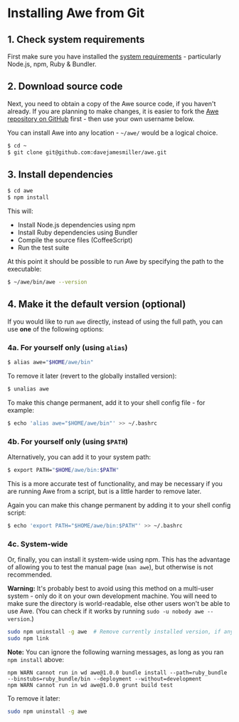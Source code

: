 # Installing Awe from Git

## 1. Check system requirements

First make sure you have installed the [system requirements](start-requirements.md) - particularly Node.js, npm, Ruby & Bundler.

## 2. Download source code

Next, you need to obtain a copy of the Awe source code, if you haven't already. If you are planning to make changes, it is easier to fork the [Awe repository on GitHub](https://github.com/davejamesmiller/awe) first - then use your own username below.

You can install Awe into any location - `~/awe/` would be a logical choice.

```bash
$ cd ~
$ git clone git@github.com:davejamesmiller/awe.git
```

## 3. Install dependencies

```bash
$ cd awe
$ npm install
```

This will:

- Install Node.js dependencies using npm
- Install Ruby dependencies using Bundler
- Compile the source files (CoffeeScript)
- Run the test suite

At this point it should be possible to run Awe by specifying the path to the executable:

```bash
$ ~/awe/bin/awe --version
```

## 4. Make it the default version (optional)

If you would like to run `awe` directly, instead of using the full path, you can use **one** of the following options:

### 4a. For yourself only (using `alias`)

```bash
$ alias awe="$HOME/awe/bin"
```

To remove it later (revert to the globally installed version):

```bash
$ unalias awe
```

To make this change permanent, add it to your shell config file - for example:

```bash
$ echo 'alias awe="$HOME/awe/bin"' >> ~/.bashrc
```

### 4b. For yourself only (using `$PATH`)

Alternatively, you can add it to your system path:

```bash
$ export PATH="$HOME/awe/bin:$PATH"
```

This is a more accurate test of functionality, and may be necessary if you are running Awe from a script, but is a little harder to remove later.

Again you can make this change permanent by adding it to your shell config script:

```bash
$ echo 'export PATH="$HOME/awe/bin:$PATH"' >> ~/.bashrc
```

### 4c. System-wide

Or, finally, you can install it system-wide using npm. This has the advantage of allowing you to test the manual page (`man awe`), but otherwise is not recommended.

**Warning:** It's probably best to avoid using this method on a multi-user system - only do it on your own development machine. You will need to make sure the directory is world-readable, else other users won't be able to use Awe. (You can check if it works by running `sudo -u nobody awe --version`.)

```bash
sudo npm uninstall -g awe  # Remove currently installed version, if any
sudo npm link
```

**Note:** You can ignore the following warning messages, as long as you ran `npm install` above:

```
npm WARN cannot run in wd awe@1.0.0 bundle install --path=ruby_bundle --binstubs=ruby_bundle/bin --deployment --without=development
npm WARN cannot run in wd awe@1.0.0 grunt build test
```

To remove it later:

```bash
sudo npm uninstall -g awe
```
